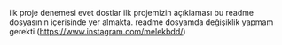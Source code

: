 ilk proje denemesi
evet dostlar ilk projemizin açıklaması bu readme dosyasının içerisinde yer almakta.
readme dosyamda değişiklik yapmam gerekti
(https://www.instagram.com/melekbdd/)


